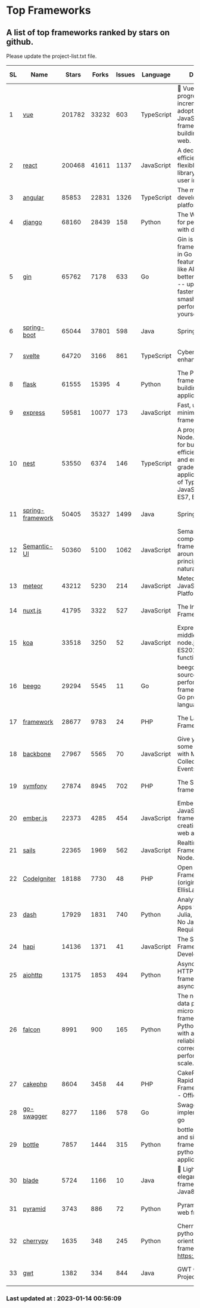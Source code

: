 # Top Frameworks
## A list of top frameworks ranked by stars on github.  
Please update the project-list.txt file.

| SL| Name  | Stars| Forks| Issues | Language | Description | Last Commit |
| --| ------| -----| ---- | ------ | -------- | ----------- | ----------- |
| 1 | [vue](https://github.com/vuejs/vue) | 201782 | 33232 | 603 | TypeScript | 🖖 Vue.js is a progressive, incrementally-adoptable JavaScript framework for building UI on the web. | 2023-01-12 14:47:00 |
| 2 | [react](https://github.com/facebook/react) | 200468 | 41611 | 1137 | JavaScript | A declarative, efficient, and flexible JavaScript library for building user interfaces. | 2023-01-13 21:27:03 |
| 3 | [angular](https://github.com/angular/angular) | 85853 | 22831 | 1326 | TypeScript | The modern web developer’s platform | 2023-01-13 20:24:32 |
| 4 | [django](https://github.com/django/django) | 68160 | 28439 | 158 | Python | The Web framework for perfectionists with deadlines. | 2023-01-13 11:31:41 |
| 5 | [gin](https://github.com/gin-gonic/gin) | 65762 | 7178 | 633 | Go | Gin is a HTTP web framework written in Go (Golang). It features a Martini-like API with much better performance -- up to 40 times faster. If you need smashing performance, get yourself some Gin. | 2023-01-10 02:12:12 |
| 6 | [spring-boot](https://github.com/spring-projects/spring-boot) | 65044 | 37801 | 598 | Java | Spring Boot | 2023-01-13 12:54:05 |
| 7 | [svelte](https://github.com/sveltejs/svelte) | 64720 | 3166 | 861 | TypeScript | Cybernetically enhanced web apps | 2023-01-12 02:11:14 |
| 8 | [flask](https://github.com/pallets/flask) | 61555 | 15395 | 4 | Python | The Python micro framework for building web applications. | 2023-01-09 20:45:16 |
| 9 | [express](https://github.com/expressjs/express) | 59581 | 10077 | 173 | JavaScript | Fast, unopinionated, minimalist web framework for node. | 2022-10-08 20:11:42 |
| 10 | [nest](https://github.com/nestjs/nest) | 53550 | 6374 | 146 | TypeScript | A progressive Node.js framework for building efficient, scalable, and enterprise-grade server-side applications on top of TypeScript & JavaScript (ES6, ES7, ES8) 🚀 | 2023-01-11 07:44:53 |
| 11 | [spring-framework](https://github.com/spring-projects/spring-framework) | 50405 | 35327 | 1499 | Java | Spring Framework | 2023-01-13 14:58:11 |
| 12 | [Semantic-UI](https://github.com/Semantic-Org/Semantic-UI) | 50360 | 5100 | 1062 | JavaScript | Semantic is a UI component framework based around useful principles from natural language. | 2023-01-11 17:05:32 |
| 13 | [meteor](https://github.com/meteor/meteor) | 43212 | 5230 | 214 | JavaScript | Meteor, the JavaScript App Platform | 2023-01-09 14:49:30 |
| 14 | [nuxt.js](https://github.com/nuxt/nuxt.js) | 41795 | 3322 | 527 | JavaScript | The Intuitive Vue(2) Framework | 2022-12-19 17:01:27 |
| 15 | [koa](https://github.com/koajs/koa) | 33518 | 3250 | 52 | JavaScript | Expressive middleware for node.js using ES2017 async functions | 2023-01-02 06:55:07 |
| 16 | [beego](https://github.com/beego/beego) | 29294 | 5545 | 11 | Go | beego is an open-source, high-performance web framework for the Go programming language. | 2022-12-26 15:53:27 |
| 17 | [framework](https://github.com/laravel/framework) | 28677 | 9783 | 24 | PHP | The Laravel Framework. | 2023-01-13 22:22:00 |
| 18 | [backbone](https://github.com/jashkenas/backbone) | 27967 | 5565 | 70 | JavaScript | Give your JS App some Backbone with Models, Views, Collections, and Events | 2023-01-04 11:09:21 |
| 19 | [symfony](https://github.com/symfony/symfony) | 27874 | 8945 | 702 | PHP | The Symfony PHP framework | 2023-01-13 13:30:06 |
| 20 | [ember.js](https://github.com/emberjs/ember.js) | 22373 | 4285 | 454 | JavaScript | Ember.js - A JavaScript framework for creating ambitious web applications | 2023-01-12 21:30:47 |
| 21 | [sails](https://github.com/balderdashy/sails) | 22365 | 1969 | 562 | JavaScript | Realtime MVC Framework for Node.js | 2022-11-21 02:21:42 |
| 22 | [CodeIgniter](https://github.com/bcit-ci/CodeIgniter) | 18188 | 7730 | 48 | PHP | Open Source PHP Framework (originally from EllisLab) | 2022-12-01 11:38:45 |
| 23 | [dash](https://github.com/plotly/dash) | 17929 | 1831 | 740 | Python | Analytical Web Apps for Python, R, Julia, and Jupyter. No JavaScript Required. | 2022-12-17 15:12:48 |
| 24 | [hapi](https://github.com/hapijs/hapi) | 14136 | 1371 | 41 | JavaScript | The Simple, Secure Framework Developers Trust | 2023-01-13 19:32:16 |
| 25 | [aiohttp](https://github.com/aio-libs/aiohttp) | 13175 | 1853 | 494 | Python | Asynchronous HTTP client/server framework for asyncio and Python | 2023-01-08 01:30:26 |
| 26 | [falcon](https://github.com/falconry/falcon) | 8991 | 900 | 165 | Python | The no-magic web data plane API and microservices framework for Python developers, with a focus on reliability, correctness, and performance at scale. | 2023-01-08 12:41:07 |
| 27 | [cakephp](https://github.com/cakephp/cakephp) | 8604 | 3458 | 44 | PHP | CakePHP: The Rapid Development Framework for PHP - Official Repository | 2023-01-12 03:27:30 |
| 28 | [go-swagger](https://github.com/go-swagger/go-swagger) | 8277 | 1186 | 578 | Go | Swagger 2.0 implementation for go | 2023-01-13 01:57:29 |
| 29 | [bottle](https://github.com/bottlepy/bottle) | 7857 | 1444 | 315 | Python | bottle.py is a fast and simple micro-framework for python web-applications. | 2022-09-05 15:24:52 |
| 30 | [blade](https://github.com/lets-blade/blade) | 5724 | 1166 | 10 | Java | :rocket: Lightning fast and elegant mvc framework for Java8 | 2022-05-10 12:38:06 |
| 31 | [pyramid](https://github.com/Pylons/pyramid) | 3743 | 886 | 72 | Python | Pyramid - A Python web framework | 2022-12-31 00:58:19 |
| 32 | [cherrypy](https://github.com/cherrypy/cherrypy) | 1635 | 348 | 245 | Python | CherryPy is a pythonic, object-oriented HTTP framework.      https://cherrypy.dev | 2023-01-09 16:26:47 |
| 33 | [gwt](https://github.com/gwtproject/gwt) | 1382 | 334 | 844 | Java | GWT Open Source Project | 2023-01-12 13:59:04 |

### Last updated at : 2023-01-14 00:56:09
